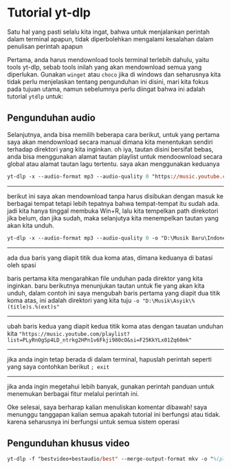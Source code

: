 <!-- Terjemahkan tutorial ini kedalam bahasa inggris dan berikann penjelasan opsional atau penjelasan yang direkomendasikan, tetapi sertakan juga teks bahasa indonesianya apabila kamu memberikan penjasan tambahan, oh iya berikan penjelasan tambahan tentang mendownload video dari platform yang lain seperti video story fakebook, TikTok atau media ssosial lainnya, dimana juga disertakan pendownloadan untuk video saja atau yang dikonversi ke mp3 sekaligus -->

# Tutorial yt-dlp

Satu hal yang pasti selalu kita ingat, bahwa untuk menjalankan perintah dalam terminal apapun, tidak diperbolehkan mengalami kesalahan dalam penulisan perintah apapun

Pertama, anda harus mendownload tools terminal terlebih dahulu, yaitu tools yt-dlp, sebab tools inilah yang akan mendownload semua yang diperlukan. Gunakan `winget` atau `choco` jika di windows dan seharusnya kita tidak perlu menjelaskan tentang pengunduhan ini disini, mari kita fokus pada tujuan utama, namun sebelumnya perlu diingat bahwa ini adalah tutorial `ytdlp` untuk:

## Pengunduhan audio

Selanjutnya, anda bisa memilih beberapa cara berikut, untuk yang pertama saya akan mendownload secara manual dimana kita menentukan sendiri terhadap direktori yang kita inginkan. oh iya, tautan disini bersifat bebas, anda bisa menggunakan alamat tautan playlist untuk mendoownload secara global atau alamat tautan lagu tertentu. saya akan menggunakan keduanya

```ps
yt-dlp -x --audio-format mp3 --audio-quality 0 "https://music.youtube.com/watch?v=aqgam74tLA8&si=eYtA4L8hj0TVDPDf"; exit
```

---

berikut ini saya akan mendownload tanpa harus disibukan dengan masuk ke berbagai tempat tetapi lebih tepatnya bahwa tempat-tempat itu sudah ada. jadi kita hanya tinggal membuka Win+R, lalu kita tempelkan path direkotori jika belum, dan jika sudah, maka selanjutya kita menempelkan tautan yang akan kita unduh.

```ps
yt-dlp -x --audio-format mp3 --audio-quality 0 -o "D:\Musik Baru\Indonesia\Noah\%(title)s.%(ext)s" "https://music.youtube.com/playlist?list=PLyRnOgSp4LD_ntrkg2HPn1v6Fkji980cO&si=F25KkYLx01Zq60mk"; exit
```

---

ada dua baris yang diapit titik dua koma atas, dimana keduanya di batasi oleh spasi

baris pertama kita mengarahkan file unduhan pada direktor yang kita inginkan. baru berikutnya menunjukan tautan untuk fie yang akan kita unduh, dalam contoh ini saya mengubah baris pertama yang diapit dua titik koma atas, ini adalah direktori yang kita tuju
`-o "D:\Musik\Asyik\%(title)s.%(ext)s"`

---

ubah baris kedua yang diapit kedua titik koma atas dengan tauatan unduhan kita
`"https://music.youtube.com/playlist?list=PLyRnOgSp4LD_ntrkg2HPn1v6Fkji980cO&si=F25KkYLx01Zq60mk"`

---

jika anda ingin tetap berada di dalam terminal, hapuslah perintah seperti yang saya contohkan berikut
`; exit`

---

jika anda ingin megetahui lebih banyak, gunakan perintah panduan untuk menemukan berbagai fitur melalui perintah ini.

Oke selesai, saya berharap kalian menuliskan komentar dibawah! saya menunggu tanggapan kalian semua apakah tutorial ini berfungsi atau tidak. karena seharusnya ini berfungsi untuk semua sistem operasi

## Pengunduhan khusus video

```ps
yt-dlp -f "bestvideo+bestaudio/best" --merge-output-format mkv -o "%(playlist_index)s - %(title)s.%(ext)s" "URL VIDEO ATAU PLAYLIST YOUTUBE" ;exit
```
